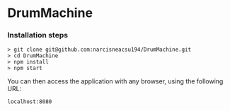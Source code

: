 # DrumMachine

### Installation steps

```
> git clone git@github.com:narcisneacsu194/DrumMachine.git
> cd DrumMachine
> npm install
> npm start
```

You can then access the application with any browser, using the following URL:

```
localhost:8080
```
